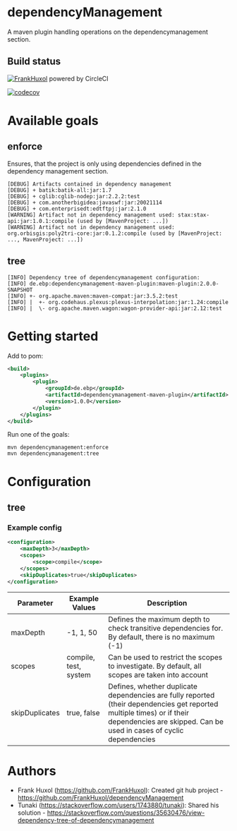 # dependencyManagement
A maven plugin handling operations on the dependencymanagement section.

## Build status
[![FrankHuxol](https://circleci.com/gh/FrankHuxol/dependencyManagement.svg?style=svg)](https://circleci.com/gh/FrankHuxol/dependencyManagement) powered by CircleCI

[![codecov](https://codecov.io/gh/FrankHuxol/dependencyManagement/branch/master/graph/badge.svg?token=VBIM4G40B3)](https://codecov.io/gh/FrankHuxol/dependencyManagement)

# Available goals

## enforce
Ensures, that the project is only using dependencies defined in the dependency management section.
```
[DEBUG] Artifacts contained in dependency management
[DEBUG] + batik:batik-all:jar:1.7
[DEBUG] + cglib:cglib-nodep:jar:2.2.2:test
[DEBUG] + com.anotherbigidea:javaswf:jar:20021114
[DEBUG] + com.enterprisedt:edtftpj:jar:2.1.0
[WARNING] Artifact not in dependency management used: stax:stax-api:jar:1.0.1:compile (used by [MavenProject: ...])
[WARNING] Artifact not in dependency management used: org.orbisgis:poly2tri-core:jar:0.1.2:compile (used by [MavenProject: ..., MavenProject: ...])
```

## tree
```
[INFO] Dependency tree of dependencymanagement configuration:
[INFO] de.ebp:dependencymanagement-maven-plugin:maven-plugin:2.0.0-SNAPSHOT
[INFO] +- org.apache.maven:maven-compat:jar:3.5.2:test
[INFO] |  +- org.codehaus.plexus:plexus-interpolation:jar:1.24:compile
[INFO] |  \- org.apache.maven.wagon:wagon-provider-api:jar:2.12:test
```

# Getting started

Add to pom:
```xml
<build>
    <plugins>
        <plugin>
            <groupId>de.ebp</groupId>
            <artifactId>dependencymanagement-maven-plugin</artifactId>
            <version>1.0.0</version>
        </plugin>
    </plugins>
</build>
```

Run one of the goals:
```
mvn dependencymanagement:enforce
mvn dependencymanagement:tree
```

# Configuration

## tree
### Example config
```xml
<configuration>
    <maxDepth>3</maxDepth>
    <scopes>
        <scope>compile</scope>
    </scopes>
    <skipDuplicates>true</skipDuplicates>
</configuration>
```

| Parameter | Example Values | Description |
|---|---|---|
| maxDepth| -1, 1, 50 | Defines the maximum depth to check transitive dependencies for. By default, there is no maximum (-1) |
| scopes| compile, test, system | Can be used to restrict the scopes to investigate. By default, all scopes are taken into account |
| skipDuplicates | true, false | Defines, whether duplicate dependencies are fully reported (their dependencies get reported multiple times) or if their dependencies are skipped. Can be used in cases of cyclic dependencies |


# Authors
* Frank Huxol (https://github.com/FrankHuxol): Created git hub project - https://github.com/FrankHuxol/dependencyManagement
* Tunaki (https://stackoverflow.com/users/1743880/tunaki): Shared his solution - https://stackoverflow.com/questions/35630476/view-dependency-tree-of-dependencymanagement
